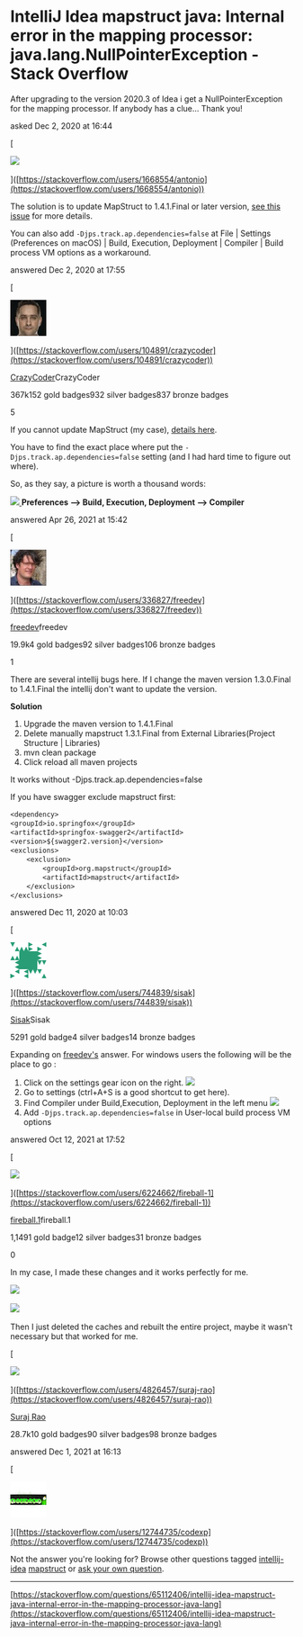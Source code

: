 # IntelliJ Idea mapstruct java: Internal error in the mapping processor: java.lang.NullPointerException - Stack Overflow
After upgrading to the version 2020.3 of Idea i get a NullPointerException for the mapping processor. If anybody has a clue... Thank you!

asked Dec 2, 2020 at 16:44

\[

![](https://i.stack.imgur.com/I3rf0.jpg?s=64&g=1)

]([https://stackoverflow.com/users/1668554/antonio](https://stackoverflow.com/users/1668554/antonio))

The solution is to update MapStruct to 1.4.1.Final or later version, [see this issue](https://github.com/mapstruct/mapstruct/issues/2215) for more details.

You can also add `-Djps.track.ap.dependencies=false` at File | Settings (Preferences on macOS) | Build, Execution, Deployment | Compiler | Build process VM options as a workaround.

answered Dec 2, 2020 at 17:55

\[

![](https://github.com/GXhunter/myNote/blob/main/2022-2-22%2015-34-03/c05902cc-91ac-4569-82ad-b15e27daa9e8.jpeg?raw=true)

]([https://stackoverflow.com/users/104891/crazycoder](https://stackoverflow.com/users/104891/crazycoder))

[CrazyCoder](https://stackoverflow.com/users/104891/crazycoder)CrazyCoder

367k152 gold badges932 silver badges837 bronze badges

5

If you cannot update MapStruct (my case), [details here](https://github.com/mapstruct/mapstruct/issues/2215).

You have to find the exact place where put the `-Djps.track.ap.dependencies=false` setting (and I had hard time to figure out where).

So, as they say, a picture is worth a thousand words:

[![](https://i.stack.imgur.com/QyDMc.png)
](https://i.stack.imgur.com/QyDMc.png) **Preferences --> Build, Execution, Deployment --> Compiler**

answered Apr 26, 2021 at 15:42

\[

![](https://github.com/GXhunter/myNote/blob/main/2022-2-22%2015-34-03/16dfc4f8-7bb8-4011-bb75-5b5df1334dd5.jpeg?raw=true)

]([https://stackoverflow.com/users/336827/freedev](https://stackoverflow.com/users/336827/freedev))

[freedev](https://stackoverflow.com/users/336827/freedev)freedev

19.9k4 gold badges92 silver badges106 bronze badges

1

There are several intellij bugs here. If I change the maven version 1.3.0.Final to 1.4.1.Final the intellij don't want to update the version.

**Solution**

1.  Upgrade the maven version to 1.4.1.Final
2.  Delete manually mapstruct 1.3.1.Final from External Libraries(Project Structure | Libraries)
3.  mvn clean package
4.  Click reload all maven projects

It works without -Djps.track.ap.dependencies=false

If you have swagger exclude mapstruct first:

```
<dependency>
<groupId>io.springfox</groupId>
<artifactId>springfox-swagger2</artifactId>
<version>${swagger2.version}</version>
<exclusions>
    <exclusion>
        <groupId>org.mapstruct</groupId>
        <artifactId>mapstruct</artifactId>
    </exclusion>
</exclusions>

```

answered Dec 11, 2020 at 10:03

\[

![](https://github.com/GXhunter/myNote/blob/main/2022-2-22%2015-34-03/35d19b38-1e90-493c-9d3c-fd41eec409cd.png?raw=true)

]([https://stackoverflow.com/users/744839/sisak](https://stackoverflow.com/users/744839/sisak))

[Sisak](https://stackoverflow.com/users/744839/sisak)Sisak

5291 gold badge4 silver badges14 bronze badges

Expanding on [freedev's](https://stackoverflow.com/a/67269707/6224662) answer. For windows users the following will be the place to go :

1.  Click on the settings gear icon on the right. [![](https://i.stack.imgur.com/icqQw.png)
    ](https://i.stack.imgur.com/icqQw.png)
2.  Go to settings (ctrl+A+S is a good shortcut to get here).
3.  Find Compiler under Build,Execution, Deployment in the left menu [![](https://i.stack.imgur.com/Ur9GF.png)
    ](https://i.stack.imgur.com/Ur9GF.png)
4.  Add `-Djps.track.ap.dependencies=false` in User-local build process VM options

answered Oct 12, 2021 at 17:52

\[

![](https://i.stack.imgur.com/dGqKn.png?s=64&g=1)

]([https://stackoverflow.com/users/6224662/fireball-1](https://stackoverflow.com/users/6224662/fireball-1))

[fireball.1](https://stackoverflow.com/users/6224662/fireball-1)fireball.1

1,1491 gold badge12 silver badges31 bronze badges

0

In my case, I made these changes and it works perfectly for me.

[![](https://i.stack.imgur.com/Ieo3J.png)
](https://i.stack.imgur.com/Ieo3J.png)

[![](https://i.stack.imgur.com/sBG6x.png)
](https://i.stack.imgur.com/sBG6x.png)

Then I just deleted the caches and rebuilt the entire project, maybe it wasn't necessary but that worked for me.

\[

![](https://i.stack.imgur.com/hXT0U.jpg?s=64&g=1)

]([https://stackoverflow.com/users/4826457/suraj-rao](https://stackoverflow.com/users/4826457/suraj-rao))

[Suraj Rao](https://stackoverflow.com/users/4826457/suraj-rao)

28.7k10 gold badges90 silver badges98 bronze badges

answered Dec 1, 2021 at 16:13

\[

![](https://github.com/GXhunter/myNote/blob/main/2022-2-22%2015-34-03/3104e90e-d152-489d-933f-ac0d14ec763e.jpeg?raw=true)

]([https://stackoverflow.com/users/12744735/codexp](https://stackoverflow.com/users/12744735/codexp))

Not the answer you're looking for? Browse other questions tagged [intellij-idea](https://stackoverflow.com/questions/tagged/intellij-idea "show questions tagged 'intellij-idea'") [mapstruct](https://stackoverflow.com/questions/tagged/mapstruct "show questions tagged 'mapstruct'") or [ask your own question](https://stackoverflow.com/questions/ask).

* * *

 [https://stackoverflow.com/questions/65112406/intellij-idea-mapstruct-java-internal-error-in-the-mapping-processor-java-lang](https://stackoverflow.com/questions/65112406/intellij-idea-mapstruct-java-internal-error-in-the-mapping-processor-java-lang)
